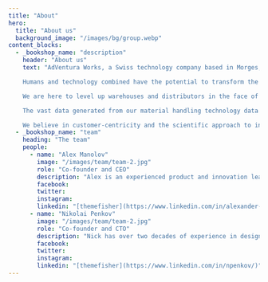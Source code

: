 ```yaml
---
title: "About"
hero:
  title: "About us"
  background_image: "/images/bg/group.webp"
content_blocks:
  - _bookshop_name: "description"
    header: "About us"
    text: "AdVentura Works, a Swiss technology company based in Morges, VD is exploring a new frontier in remote warehouse operations.

    Humans and technology combined have the potential to transform the way we live and work. Our mission is to unlock new business opportunities for our clients and be a reliable partner on their digital transformation journey.

    We are here to level up warehouses and distributors in the face of vast staff shortages by providing MHaaS (material handling as a service). Our remotely operated forklift trucks provide warehouse  operators flexibility, safety and cost saving.

    The vast data generated from our material handling technology data will  also help to optimise slotting processes and make warehouses more  efficient.

    We believe in customer-centricity and the scientific approach to innovation management  - forming business networks and collaborating to stay agile and solve business problems quickly."
  - _bookshop_name: "team"
    heading: "The team"
    people:
      - name: "Alex Manolov"
        image: "/images/team/team-2.jpg"
        role: "Co-founder and CEO"
        description: "Alex is an experienced product and innovation leader, founder, investor, and advisor with an international career spanning multiple industries over 20 years. He has worked for global brands like Carlsberg and Expedia as well as several early-stage tech start-ups. Alex has significant experience in driving customer discovery and bringing new products to market."
        facebook: 
        twitter: 
        instagram: 
        linkedin: "[themefisher](https://www.linkedin.com/in/alexander-manolov/)"
      - name: "Nikolai Penkov"
        image: "/images/team/team-2.jpg"
        role: "Co-founder and CTO"
        description: "Nick has over two decades of experience in designing and developing large scale complex information systems. He has created and led high performing engineering teams in large corporate and start up settings. Nick has worked for companies like Honeywell, Accenture, and Coca Cola Hellenic and was a co-founder of Zest Labs."
        facebook: 
        twitter: 
        instagram: 
        linkedin: "[themefisher](https://www.linkedin.com/in/npenkov/)"
---
```

